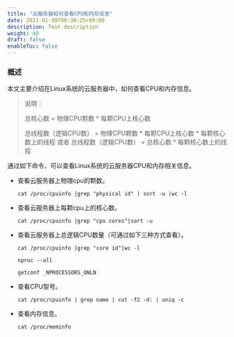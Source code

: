 ```yaml
---
title: "云服务器如何查看CPU和内存信息"
date: 2021-01-30T00:38:25+09:00
description: Test description
weight: 40
draft: false
enableToc: false
---
```


### **概述**

本文主要介绍在Linux系统的云服务器中，如何查看CPU和内存信息。

>说明：
>
>总核心数 = 物理CPU颗数 * 每颗CPU上核心数
>
>总线程数（逻辑CPU数） = 物理CPU颗数 * 每颗CPU上核心数 * 每颗核心数上的线程  或者 总线程数（逻辑CPU数） = 总核心数 * 每颗核心数上的线程

通过如下命令，可以查看Linux系统的云服务器CPU和内存相关信息。

- 查看云服务器上物理cpu的颗数。

  ```
  cat /proc/cpuinfo |grep "physical id" | sort -u |wc -l
  ```

- 查看云服务器上每颗cpu上的核心数。

  ```
  cat /proc/cpuinfo |grep "cpu cores"|sort -u
  ```

- 查看云服务器上总逻辑CPU数量（可通过如下三种方式查看）。

  ```
  cat /proc/cpuinfo |grep "core id"|wc -l
  ```

  ```
  nproc --all
  ```

  ```
  getconf _NPROCESSORS_ONLN
  ```

- 查看CPU型号。

  ```
  cat /proc/cpuinfo | grep name | cut -f2 -d: | uniq -c
  ```

- 查看内存信息。

  ```
  cat /proc/meminfo
  ```

